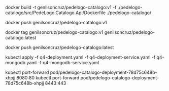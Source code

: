 docker build -t genilsoncruz/pedelogo-catalogo:v1 -f ./pedelogo-catalogo/src/PedeLogo.Catalogo.Api/Dockerfile ./pedelogo-catalogo/

docker push genilsoncruz/pedelogo-catalogo:v1

docker tag genilsoncruz/pedelogo-catalogo:v1 genilsoncruz/pedelogo-catalogo:latest

docker push genilsoncruz/pedelogo-catalogo:latest

kubectl apply -f q4-deployment.yaml -f q4-deployment-service.yaml -f q4-mongodb.yaml -f q4-mongodb-service.yaml

kubectl port-forward pod/pedelogo-catalogo-deployment-78d75c648b-xhpjj 8080:80
kubectl port-forward pod/pedelogo-catalogo-deployment-78d75c648b-xhpjj 8443:443
